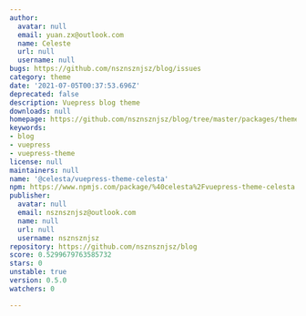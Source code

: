 ```yaml
---
author:
  avatar: null
  email: yuan.zx@outlook.com
  name: Celeste
  url: null
  username: null
bugs: https://github.com/nsznsznjsz/blog/issues
category: theme
date: '2021-07-05T00:37:53.696Z'
deprecated: false
description: Vuepress blog theme
downloads: null
homepage: https://github.com/nsznsznjsz/blog/tree/master/packages/theme-celesta#readme
keywords:
- blog
- vuepress
- vuepress-theme
license: null
maintainers: null
name: '@celesta/vuepress-theme-celesta'
npm: https://www.npmjs.com/package/%40celesta%2Fvuepress-theme-celesta
publisher:
  avatar: null
  email: nsznsznjsz@outlook.com
  name: null
  url: null
  username: nsznsznjsz
repository: https://github.com/nsznsznjsz/blog
score: 0.5299679763585732
stars: 0
unstable: true
version: 0.5.0
watchers: 0

---
```


